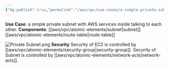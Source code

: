 ```yaml
---
{"dg-publish":true,"permalink":"/aws/vpc/use-cases/a-simple-private-subnet-with-ec-2-and-rds/"}
---
```


**Use Case**: a simple private subnet with AWS services inside talking to each other. 
**Components**: [[aws/vpc/atomic-elements/subnet\|subnet]]  [[aws/vpc/atomic-elements/route-table\|route-table]] 


![Private Subnet.png](/img/user/aws/vpc/png/Private%20Subnet.png)
**Security**
Security of EC2 is controlled by [[aws/vpc/atomic-elements/security-group\|security-group]].
Security of Subnet is controlled by [[aws/vpc/atomic-elements/network-acls\|network-acls]].

